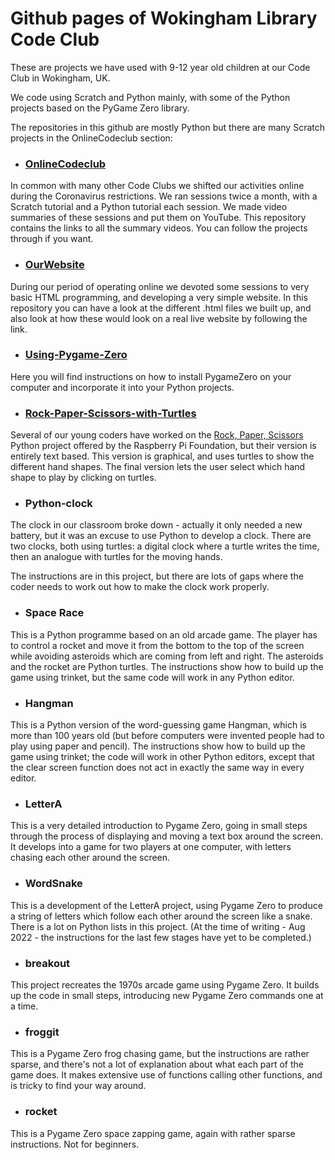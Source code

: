 # Github pages of Wokingham Library Code Club

These are projects we have used with 9-12 year old children at our Code Club in Wokingham, UK.

We code using Scratch and Python mainly, with some of the Python projects based on the PyGame Zero library.

The repositories in this github are mostly Python but there are many Scratch projects in the OnlineCodeclub section:

* ### [OnlineCodeclub](https://github.com/WokLibCodeClub/OnlineCodeclub) 

In common with many other Code Clubs we shifted our activities online during the Coronavirus restrictions. We ran sessions twice a month, with a Scratch tutorial and a Python tutorial each session. We made video summaries of these sessions and put them on YouTube. This repository contains the links to all the summary videos. You can follow the projects through if you want.

* ### [OurWebsite](https://github.com/WokLibCodeClub/OurWebsite) 

During our period of operating online we devoted some sessions to very basic HTML programming, and developing a very simple website. In this repository you can have a look at the different .html files we built up, and also look at how these would look on a real live website by following the link.

* ### [Using-Pygame-Zero](https://github.com/WokLibCodeClub/Using-Pygame-Zero) 

Here you will find instructions on how to install PygameZero on your computer and incorporate it into your Python projects.

* ### [Rock-Paper-Scissors-with-Turtles](https://github.com/WokLibCodeClub/Rock-Paper-Scissors-with-Turtles) 

Several of our young coders have worked on the [Rock, Paper, Scissors](https://projects.raspberrypi.org/en/projects/rock-paper-scissors) Python project offered by the Raspberry Pi Foundation, but their version is entirely text based. This version is graphical, and uses turtles to show the different hand shapes. The final version lets the user select which hand shape to play by clicking on turtles. 

* ### Python-clock

The clock in our classroom broke down - actually it only needed a new battery, but it was an excuse to use Python to develop a clock. There are two clocks, both using turtles: a digital clock where a turtle writes the time, then an analogue with turtles for the moving hands.

The instructions are in this project, but there are lots of gaps where the coder needs to work out how to make the clock work properly.

* ### Space Race

This is a Python programme based on an old arcade game. The player has to control a rocket and move it from the bottom to the top of the screen while avoiding asteroids which are coming from left and right. The asteroids and the rocket are Python turtles. The instructions show how to build up the game using trinket, but the same code will work in any Python editor.

* ### Hangman

This is a Python version of the word-guessing game Hangman, which is more than 100 years old (but before computers were invented people had to play using paper and pencil). The instructions show how to build up the game using trinket; the code will work in other Python editors, except that the clear screen function does not act in exactly the same way in every editor.

* ### LetterA

This is a very detailed introduction to Pygame Zero, going in small steps through the process of displaying and moving a text box around the screen. It develops into a game for two players at one computer, with letters chasing each other around the screen.

* ### WordSnake

This is a development of the LetterA project, using Pygame Zero to produce a string of letters which follow each other around the screen like a snake. There is a lot on Python lists in this project. (At the time of writing - Aug 2022 - the instructions for the last few stages have yet to be completed.)

* ### breakout

This project recreates the 1970s arcade game using Pygame Zero. It builds up the code in small steps, introducing new Pygame Zero commands one at a time.

* ### froggit

This is a Pygame Zero frog chasing game, but the instructions are rather sparse, and there's not a lot of explanation about what each part of the game does. It makes extensive use of functions calling other functions, and is tricky to find your way around.

* ### rocket

This is a Pygame Zero space zapping game, again with rather sparse instructions. Not for beginners.

